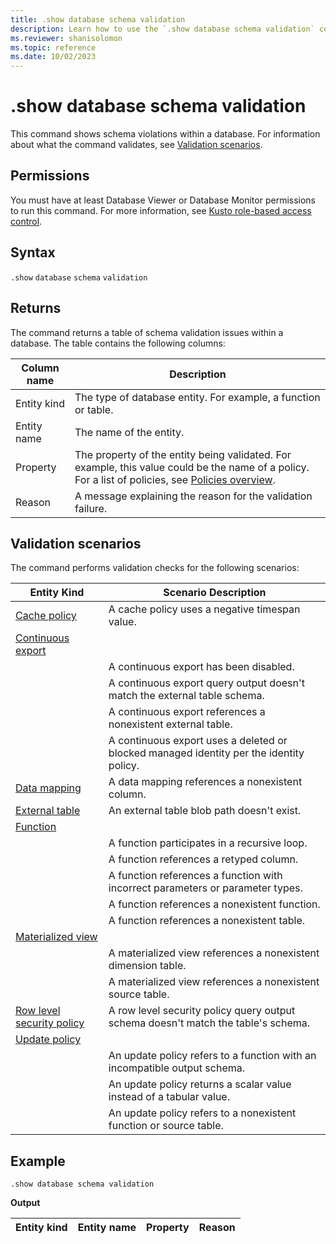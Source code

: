 ```yaml
---
title: .show database schema validation
description: Learn how to use the `.show database schema validation` command to show schema violations within a database.
ms.reviewer: shanisolomon
ms.topic: reference
ms.date: 10/02/2023
---
```

# .show database schema validation

This command shows schema violations within a database. For information about what the command validates, see [Validation scenarios](#validation-scenarios).

## Permissions

You must have at least Database Viewer or Database Monitor permissions to run this command. For more information, see [Kusto role-based access control](access-control/role-based-access-control.md).

## Syntax

`.show` `database` `schema` `validation`

## Returns

The command returns a table of schema validation issues within a database. The table contains the following columns:

|Column name|Description|
|--|--|
|Entity kind|The type of database entity. For example, a function or table.|
|Entity name|The name of the entity.|
|Property|The property of the entity being validated. For example, this value could be the name of a policy. For a list of policies, see [Policies overview](policies.md).|
|Reason|A message explaining the reason for the validation failure.|

## Validation scenarios

The command performs validation checks for the following scenarios:

| Entity Kind | Scenario Description |
|--|--|
| [Cache policy](cachepolicy.md) | A cache policy uses a negative timespan value. |
| [Continuous export](data-export/continuous-data-export.md) | |
| | A continuous export has been disabled. |
| | A continuous export query output doesn't match the external table schema. |
| | A continuous export references a nonexistent external table. |
| | A continuous export uses a deleted or blocked managed identity per the identity policy. |
| [Data mapping](mappings.md) | A data mapping references a nonexistent column. |
| [External table](../query/schema-entities/externaltables.md) | An external table blob path doesn't exist. |
| [Function](../query/schema-entities/stored-functions.md) | |
| | A function participates in a recursive loop. |
| | A function references a retyped column. |
| | A function references a function with incorrect parameters or parameter types. |
| | A function references a nonexistent function. |
| | A function references a nonexistent table. |
| [Materialized view](materialized-views/materialized-view-overview.md) | |
| | A materialized view references a nonexistent dimension table. |
| | A materialized view references a nonexistent source table. |
| [Row level security policy](rowlevelsecuritypolicy.md) | A row level security policy query output schema doesn't match the table's schema. |
| [Update policy](updatepolicy.md) | |
| | An update policy refers to a function with an incompatible output schema. |
| | An update policy returns a scalar value instead of a tabular value. |
| | An update policy refers to a nonexistent function or source table. |

## Example

```kusto
.show database schema validation
```

**Output**

|Entity kind|Entity name|Property|Reason|
|--|--|--|--|
